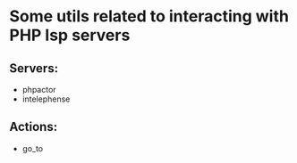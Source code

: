 # Some utils related to interacting with PHP lsp servers

## Servers:
- phpactor
- intelephense

## Actions:
- go_to
